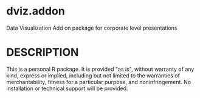 # dviz.addon
Data Visualization Add on package for corporate level presentations

# DESCRIPTION 
This is a personal R package. It is provided "as is", without warranty of any kind, express or implied, including but not limited to the warranties of merchantability, fitness for a particular purpose, and noninfringement. No installation or technical support will be provided.
